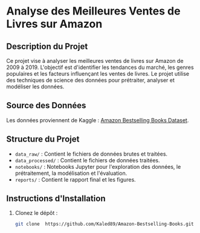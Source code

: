 # Analyse des Meilleures Ventes de Livres sur Amazon

## Description du Projet

Ce projet vise à analyser les meilleures ventes de livres sur Amazon de 2009 à 2019. L'objectif est d'identifier les tendances du marché, les genres populaires et les facteurs influençant les ventes de livres. Le projet utilise des techniques de science des données pour prétraiter, analyser et modéliser les données.

## Source des Données

Les données proviennent de Kaggle : [Amazon Bestselling Books Dataset](https://www.kaggle.com/sootersaalu/amazon-top-50-bestselling-books-2009-2019).

## Structure du Projet

- `data_raw/` : Contient le fichiers de données brutes et traitées.
- `data_processed/` : Contient le fichiers de données traitées.
- `notebooks/` : Notebooks Jupyter pour l'exploration des données, le prétraitement, la modélisation et l'évaluation.
- `reports/` : Contient le rapport final et les figures.

## Instructions d'Installation

1. Clonez le dépôt :
   ```sh
   git clone  https://github.com/Kaled89/Amazon-Bestselling-Books.git

  
